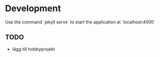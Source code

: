 # Development
Use the command ´jekyll serve´ to start the application at ´localhost:4000´

## TODO
- lägg till hobbyprojekt 